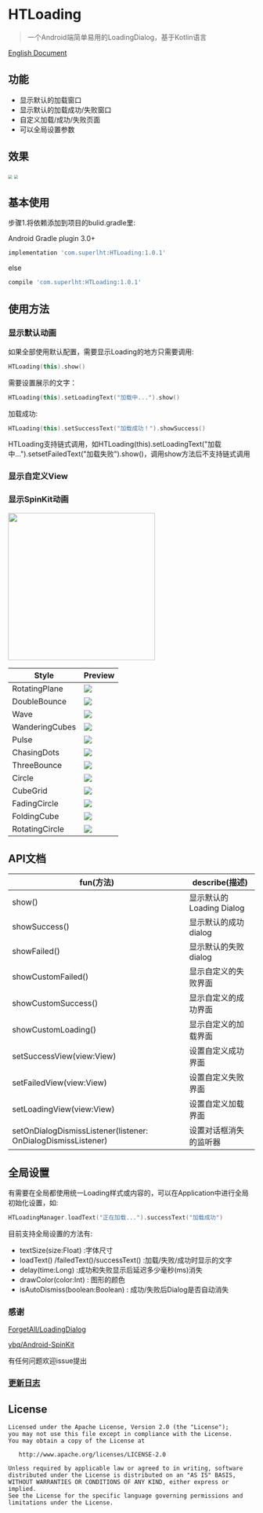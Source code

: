 # HTLoading

> 一个Android端简单易用的LoadingDialog，基于Kotlin语言

[English Document](README-EN.md)

## 功能

- 显示默认的加载窗口
- 显示默认的加载成功/失败窗口
- 自定义加载/成功/失败页面
- 可以全局设置参数

## 效果

<img src="/img/Effect.gif" style="zoom:50%" />

<img src="/img/CustomView.gif" style="zoom:50%" />

## 基本使用

步骤1.将依赖添加到项目的bulid.gradle里:

Android Gradle plugin 3.0+
```groovy
implementation 'com.superlht:HTLoading:1.0.1'
```
else
```groovy
compile 'com.superlht:HTLoading:1.0.1'
```

## 使用方法

### 显示默认动画

如果全部使用默认配置，需要显示Loading的地方只需要调用:

```kotlin
HTLoading(this).show()
```

需要设置展示的文字：

```kotlin
HTLoading(this).setLoadingText("加载中...").show()
```

加载成功:

```kotlin
HTLoading(this).setSuccessText("加载成功！").showSuccess()
```

HTLoading支持链式调用，如HTLoading(this).setLoadingText("加载中...").setsetFailedText("加载失败").show()，调用show方法后不支持链式调用

### 显示自定义View

### 显示SpinKit动画

<img src="/img/spinkit.gif" width="300">

| Style          | Preview                     |
| -------------- | --------------------------- |
| RotatingPlane  | ![](img/RotatingPlane.gif)  |
| DoubleBounce   | ![](img/DoubleBounce.gif)   |
| Wave           | ![](img/Wave.gif)           |
| WanderingCubes | ![](img/WanderingCubes.gif) |
| Pulse          | ![](img/Pulse.gif)          |
| ChasingDots    | ![](img/ChasingDots.gif)    |
| ThreeBounce    | ![](img/ThreeBounce.gif)    |
| Circle         | ![](img/Circle.gif)         |
| CubeGrid       | ![](img/CubeGrid.gif)       |
| FadingCircle   | ![](img/FadingCircle.gif)   |
| FoldingCube    | ![](img/FoldingCube.gif)    |
| RotatingCircle | ![](img/RotatingCircle.gif) |

## 

## API文档

| fun(方法)                                  | describe(描述)        |
| ---------------------------------------- | ------------------- |
| show()                                   | 显示默认的Loading Dialog |
| showSuccess()                            | 显示默认的成功dialog       |
| showFailed()                             | 显示默认的失败dialog       |
| showCustomFailed()                       | 显示自定义的失败界面          |
| showCustomSuccess()                      | 显示自定义的成功界面          |
| showCustomLoading()                      | 显示自定义的加载界面          |
| setSuccessView(view:View)                | 设置自定义成功界面           |
| setFailedView(view:View)                 | 设置自定义失败界面           |
| setLoadingView(view:View)                | 设置自定义加载界面           |
| setOnDialogDismissListener(listener: OnDialogDismissListener) | 设置对话框消失的监听器         |

## 全局设置

有需要在全局都使用统一Loading样式或内容的，可以在Application中进行全局初始化设置，如:

```kotlin
HTLoadingManager.loadText("正在加载...").successText("加载成功")
```

目前支持全局设置的方法有:

- textSize(size:Float) :字体尺寸
- loadText() /failedText()/successText() :加载/失败/成功时显示的文字
- delay(time:Long) :成功和失败显示后延迟多少毫秒(ms)消失
- drawColor(color:Int) : 图形的颜色
- isAutoDismiss(boolean:Boolean) : 成功/失败后Dialog是否自动消失

### 感谢

[ForgetAll/LoadingDialog](https://github.com/ForgetAll/LoadingDialog)

[ybq/Android-SpinKit](https://github.com/ybq/Android-SpinKit)

有任何问题欢迎issue提出

### [更新日志](CHANGELOG.md)

## License

```
Licensed under the Apache License, Version 2.0 (the "License");
you may not use this file except in compliance with the License.
You may obtain a copy of the License at

   http://www.apache.org/licenses/LICENSE-2.0

Unless required by applicable law or agreed to in writing, software
distributed under the License is distributed on an "AS IS" BASIS,
WITHOUT WARRANTIES OR CONDITIONS OF ANY KIND, either express or implied.
See the License for the specific language governing permissions and
limitations under the License.
```